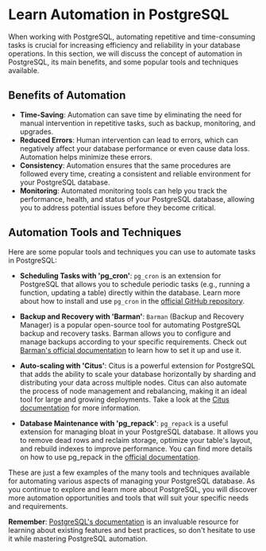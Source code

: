 # Learn Automation in PostgreSQL

When working with PostgreSQL, automating repetitive and time-consuming tasks is crucial for increasing efficiency and reliability in your database operations. In this section, we will discuss the concept of automation in PostgreSQL, its main benefits, and some popular tools and techniques available.

## Benefits of Automation

- **Time-Saving**: Automation can save time by eliminating the need for manual intervention in repetitive tasks, such as backup, monitoring, and upgrades.
- **Reduced Errors**: Human intervention can lead to errors, which can negatively affect your database performance or even cause data loss. Automation helps minimize these errors.
- **Consistency**: Automation ensures that the same procedures are followed every time, creating a consistent and reliable environment for your PostgreSQL database.
- **Monitoring**: Automated monitoring tools can help you track the performance, health, and status of your PostgreSQL database, allowing you to address potential issues before they become critical.

## Automation Tools and Techniques

Here are some popular tools and techniques you can use to automate tasks in PostgreSQL:

- **Scheduling Tasks with 'pg_cron'**: `pg_cron` is an extension for PostgreSQL that allows you to schedule periodic tasks (e.g., running a function, updating a table) directly within the database. Learn more about how to install and use `pg_cron` in the [official GitHub repository](https://github.com/citusdata/pg_cron).

- **Backup and Recovery with 'Barman'**: `Barman` (Backup and Recovery Manager) is a popular open-source tool for automating PostgreSQL backup and recovery tasks. Barman allows you to configure and manage backups according to your specific requirements. Check out [Barman's official documentation](https://docs.pgbarman.org/) to learn how to set it up and use it.

- **Auto-scaling with 'Citus'**: Citus is a powerful extension for PostgreSQL that adds the ability to scale your database horizontally by sharding and distributing your data across multiple nodes. Citus can also automate the process of node management and rebalancing, making it an ideal tool for large and growing deployments. Take a look at the [Citus documentation](https://docs.citusdata.com/) for more information.

- **Database Maintenance with 'pg_repack'**: `pg_repack` is a useful extension for managing bloat in your PostgreSQL database. It allows you to remove dead rows and reclaim storage, optimize your table's layout, and rebuild indexes to improve performance. You can find more details on how to use pg_repack in the [official documentation](https://reorg.github.io/pg_repack/).

These are just a few examples of the many tools and techniques available for automating various aspects of managing your PostgreSQL database. As you continue to explore and learn more about PostgreSQL, you will discover more automation opportunities and tools that will suit your specific needs and requirements.

**Remember**: [PostgreSQL's documentation](https://www.postgresql.org/docs/) is an invaluable resource for learning about existing features and best practices, so don't hesitate to use it while mastering PostgreSQL automation.